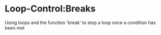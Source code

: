 # Loop-Control:Breaks
Using loops and the function 'break' to stop a loop once a condition has been met
